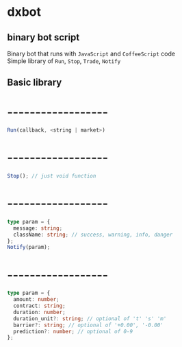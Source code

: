 # dxbot

## binary bot script <br>

Binary bot that runs with `JavaScript` and `CoffeeScript` code <br>
Simple library of `Run`, `Stop`, `Trade`, `Notify` <br>

## Basic library

# ------------------

```js
Run(callback, <string | market>)
```

# ------------------

```js
Stop(); // just void function
```

# ------------------

```ts
type param = {
  message: string;
  className: string; // success, warning, info, danger
};
Notify(param);
```

# ------------------

```ts
type param = {
  amount: number;
  contract: string;
  duration: number;
  duration_unit?: string; // optional of 't' 's' 'm'
  barrier?: string; // optional of '+0.00', '-0.00'
  prediction?: number; // optional of 0-9
};
```
